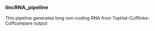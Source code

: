 ### lincRNA_pipeline
This pipeline generates long non-coding RNA from TopHat-Cufflinks-Cuffcompare output 
